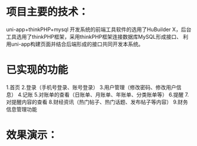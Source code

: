 # 项目主要的技术：
uni-app+thinkPHP+mysql
开发系统的前端工具软件的选用了HuBuilder X，后台工具选用了thinkPHP框架，采用thinkPHP框架连接数据库MySQL形成接口、
利用uni-app构建页面并结合后端形成的接口共同开发本系统。
# 已实现的功能
1.首页
2.登录（手机号登录、账号登录）
3.用户管理（修改密码、修改用户信息）
4.记账
5.对账单的查看（日账单、月账单、年账单、分类账单等）
6.提醒
7.对提醒内容的查看
8.财经资讯（热门帖子、热门话题、发布帖子等内容）
9.财务信息管理功能
# 效果演示：

